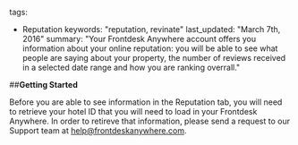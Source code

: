 tags: 
  - Reputation
keywords: "reputation, revinate"
last_updated: "March 7th, 2016"
summary: "Your Frontdesk Anywhere account offers you information about your online reputation: you will be able to see what people are saying about your property, the number of reviews received in a selected date range and how you are ranking overrall."  


##**Getting Started**  

Before you are able to see information in the Reputation tab, you will need to retrieve your hotel ID that you will need to load in your Frontdesk Anywhere. In order to retireve that information, please send a request to our Support team at help@frontdeskanywhere.com.  


